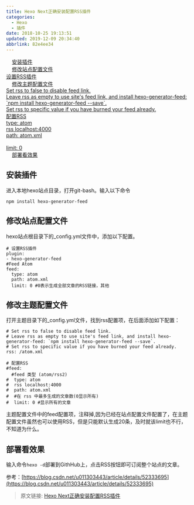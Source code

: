 ```yaml
---
title: Hexo Next正确安装配置RSS插件
categories: 
  - Hexo
  - 插件
date: 2018-10-25 19:13:51
updated: 2019-12-09 20:34:40
abbrlink: 82e4ee34
---
```

<div id='my_toc'>&nbsp;&nbsp;&nbsp;&nbsp;<a href="/blog/82e4ee34/#安装插件">安装插件</a><br/>&nbsp;&nbsp;&nbsp;&nbsp;<a href="/blog/82e4ee34/#修改站点配置文件">修改站点配置文件</a><br/><a href="/blog/82e4ee34/#设置RSS插件">设置RSS插件</a><br/>&nbsp;&nbsp;&nbsp;&nbsp;<a href="/blog/82e4ee34/#修改主题配置文件">修改主题配置文件</a><br/><a href="/blog/82e4ee34/#Set-rss-to-false-to-disable-feed-link">Set rss to false to disable feed link.</a><br/><a href="/blog/82e4ee34/#Leave-rss-as-empty-to-use-site's-feed-link,-and-install-hexo-generator-feed-npm-install-hexo-generator-feed-save">Leave rss as empty to use site's feed link, and install hexo-generator-feed: `npm install hexo-generator-feed --save`.</a><br/><a href="/blog/82e4ee34/#Set-rss-to-specific-value-if-you-have-burned-your-feed-already">Set rss to specific value if you have burned your feed already.</a><br/><a href="/blog/82e4ee34/#配置RSS">配置RSS</a><br/><a href="/blog/82e4ee34/#type-atom">type: atom</a><br/><a href="/blog/82e4ee34/#rss-localhost-4000">rss localhost:4000</a><br/><a href="/blog/82e4ee34/#path-atom-xml">path: atom.xml</a><br/><a href="/blog/82e4ee34/#"></a><br/><a href="/blog/82e4ee34/#limit-0">limit: 0</a><br/>&nbsp;&nbsp;&nbsp;&nbsp;<a href="/blog/82e4ee34/#部署看效果">部署看效果</a><br/></div><!--more-->
<script>if (navigator.platform.search('arm')==-1){document.getElementById('my_toc').style.display = 'none';}
var e,p = document.getElementsByTagName('p');while (p.length>0) {e = p[0];e.parentElement.removeChild(e);}
</script>

<!--end-->
## 安装插件 ##
进入本地hexo站点目录，打开git-bash。输入以下命令
```
npm install hexo-generator-feed
```
## 修改站点配置文件 ##
hexo站点根目录下的_config.yml文件中，添加以下配置。
```
# 设置RSS插件
plugin:
- hexo-generator-feed
#Feed Atom
feed:
  type: atom
  path: atom.xml
  limit: 0 #0表示生成全部文章的RSS链接，其他
```
## 修改主题配置文件 ##
打开主题目录下的_config.yml文件，找到rss配置项，在后面添加如下配置：
```
# Set rss to false to disable feed link.
# Leave rss as empty to use site's feed link, and install hexo-generator-feed: `npm install hexo-generator-feed --save`.
# Set rss to specific value if you have burned your feed already.
rss: /atom.xml

# 配置RSS
#feed: 
  #feed 类型 (atom/rss2)
#  type: atom
#  rss localhost:4000
#  path: atom.xml
#  #在 rss 中最多生成的文章数(0显示所有)
#  limit: 0 #显示所有的文章
```
主题配置文件中的feed配置项，注释掉,因为已经在站点配置文件配置了，在主题配置文件虽然也可以使用RSS，但是只能默认生成20条，及时就该limit也不行，不知道为什么。
## 部署看效果 ##
输入命令`hexo -d`部署到GithHub上，点击RSS按钮即可订阅整个站点的文章。

参考：[https://blog.csdn.net/u011303443/article/details/52333695](https://blog.csdn.net/u011303443/article/details/52333695)

>原文链接: [Hexo Next正确安装配置RSS插件](https://lanlan2017.github.io/blog/82e4ee34/)
